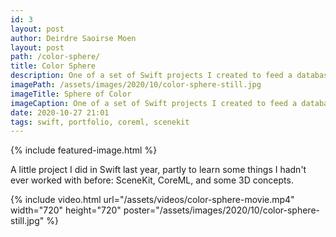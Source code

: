 ```yaml
---
id: 3
layout: post
author: Deirdre Saoirse Moen
layout: post
path: /color-sphere/
title: Color Sphere
description: One of a set of Swift projects I created to feed a database and use SceneKit and CoreML to evaluate colors.
imagePath: /assets/images/2020/10/color-sphere-still.jpg
imageTitle: Sphere of Color
imageCaption: One of a set of Swift projects I created to feed a database and use SceneKit and CoreML to evaluate colors.
date: 2020-10-27 21:01
tags: swift, portfolio, coreml, scenekit
---
```



{% include featured-image.html %}

A little project I did in Swift last year, partly to learn some things I hadn't ever worked with before: SceneKit, CoreML, and some 3D concepts.

{% include video.html url="/assets/videos/color-sphere-movie.mp4" width="720" height="720" poster="/assets/images/2020/10/color-sphere-still.jpg" %}
